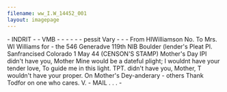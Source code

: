 ```yaml
---
filename: ww_I.W_14452_001
layout: imagepage
---
```


\- INDRIT - - VMB - - - -
\- - pessit Vary - - -
From
HIWilliamson
No.
To Mrs. WI Williams
for
\-
the
546 Generadve
119th NIB
Boulder
(lender's
Pleat Pl. Sanfrancised
Colorado
1 May 44
(CENSON'S STAMP)
Mother's
Day
IPI didn't have you, Mother
Mine would be a dateful plight;
I wouldnt have your tender love,
To guide me in this light.
TPT. didn't have you, Mother,
T wouldn't have your proper.
On Mother's Dey-anderary - others
Thank Todfor on one who cares.
V. - MAIL
\. . . -

